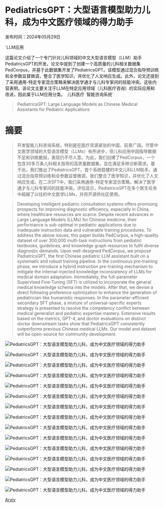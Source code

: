 # PediatricsGPT：大型语言模型助力儿科，成为中文医疗领域的得力助手

发布时间：2024年05月29日

`LLM应用

这篇论文介绍了一个专门针对儿科领域的中文大型语言模型（LLM）助手PediatricsGPT的开发。论文中提到了创建一个高质量的儿科相关数据集PedCorpus，并基于此数据集开发了PediatricsGPT。该模型通过混合指导预训练和全参数监督微调，整合了医学知识，并优化了人文响应生成。此外，论文还提到了采用通用-特定专家混合策略来解决医学通才与儿科专家间的技能冲突。这些内容表明，该论文主要关注于LLM在特定应用领域（儿科医疗咨询）的实际应用和改进，因此属于LLM应用分类。` `儿科医疗` `智能咨询系统`

> PediatricsGPT: Large Language Models as Chinese Medical Assistants for Pediatric Applications

# 摘要

> 开发智能儿科咨询系统，特别是在医疗资源紧张的中国，前景广阔。尽管中文医学领域的大型语言模型（LLMs）有所进步，但儿科应用中因指导数据不足和训练脆弱，表现仍不尽人意。为此，我们创建了PedCorpus，一个包含30多万条儿科相关指导的高质量数据集，旨在满足多样诊断需求。基于此，我们推出了PediatricsGPT，首个系统稳健的中文儿科LLM助手。通过混合指导预训练和全参数监督微调，我们整合了医学知识，并优化了人文响应生成。在二次SFT中，我们采用通用-特定专家混合策略，解决了医学通才与儿科专家间的技能冲突。评估显示，PediatricsGPT在多个医生任务中超越了以往的中文医学LLMs，并将开源供社区使用。

> Developing intelligent pediatric consultation systems offers promising prospects for improving diagnostic efficiency, especially in China, where healthcare resources are scarce. Despite recent advances in Large Language Models (LLMs) for Chinese medicine, their performance is sub-optimal in pediatric applications due to inadequate instruction data and vulnerable training procedures. To address the above issues, this paper builds PedCorpus, a high-quality dataset of over 300,000 multi-task instructions from pediatric textbooks, guidelines, and knowledge graph resources to fulfil diverse diagnostic demands. Upon well-designed PedCorpus, we propose PediatricsGPT, the first Chinese pediatric LLM assistant built on a systematic and robust training pipeline. In the continuous pre-training phase, we introduce a hybrid instruction pre-training mechanism to mitigate the internal-injected knowledge inconsistency of LLMs for medical domain adaptation. Immediately, the full-parameter Supervised Fine-Tuning (SFT) is utilized to incorporate the general medical knowledge schema into the models. After that, we devise a direct following preference optimization to enhance the generation of pediatrician-like humanistic responses. In the parameter-efficient secondary SFT phase, a mixture of universal-specific experts strategy is presented to resolve the competency conflict between medical generalist and pediatric expertise mastery. Extensive results based on the metrics, GPT-4, and doctor evaluations on distinct doctor downstream tasks show that PediatricsGPT consistently outperforms previous Chinese medical LLMs. Our model and dataset will be open-source for community development.

![PediatricsGPT：大型语言模型助力儿科，成为中文医疗领域的得力助手](../../../paper_images/2405.19266/x1.png)

![PediatricsGPT：大型语言模型助力儿科，成为中文医疗领域的得力助手](../../../paper_images/2405.19266/x2.png)

![PediatricsGPT：大型语言模型助力儿科，成为中文医疗领域的得力助手](../../../paper_images/2405.19266/x3.png)

![PediatricsGPT：大型语言模型助力儿科，成为中文医疗领域的得力助手](../../../paper_images/2405.19266/x4.png)

![PediatricsGPT：大型语言模型助力儿科，成为中文医疗领域的得力助手](../../../paper_images/2405.19266/x5.png)

![PediatricsGPT：大型语言模型助力儿科，成为中文医疗领域的得力助手](../../../paper_images/2405.19266/x6.png)

![PediatricsGPT：大型语言模型助力儿科，成为中文医疗领域的得力助手](../../../paper_images/2405.19266/x7.png)

![PediatricsGPT：大型语言模型助力儿科，成为中文医疗领域的得力助手](../../../paper_images/2405.19266/x8.png)

![PediatricsGPT：大型语言模型助力儿科，成为中文医疗领域的得力助手](../../../paper_images/2405.19266/x9.png)

![PediatricsGPT：大型语言模型助力儿科，成为中文医疗领域的得力助手](../../../paper_images/2405.19266/x10.png)

![PediatricsGPT：大型语言模型助力儿科，成为中文医疗领域的得力助手](../../../paper_images/2405.19266/x11.png)

![PediatricsGPT：大型语言模型助力儿科，成为中文医疗领域的得力助手](../../../paper_images/2405.19266/x12.png)

![PediatricsGPT：大型语言模型助力儿科，成为中文医疗领域的得力助手](../../../paper_images/2405.19266/x13.png)

![PediatricsGPT：大型语言模型助力儿科，成为中文医疗领域的得力助手](../../../paper_images/2405.19266/x14.png)

![PediatricsGPT：大型语言模型助力儿科，成为中文医疗领域的得力助手](../../../paper_images/2405.19266/x15.png)

[Arxiv](https://arxiv.org/abs/2405.19266)